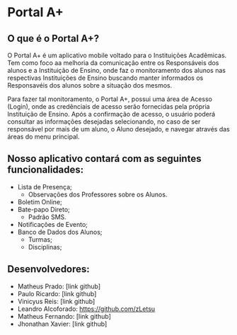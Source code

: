 # Portal A+

## O que é o Portal A+?
O Portal A+ é um aplicativo mobile voltado para o Instituições Acadêmicas. Tem como foco aa melhoria da comunicação entre os Responsáveis dos alunos e a Instituição de Ensino, onde faz o monitoramento dos alunos nas respectivas Instituições de Ensino buscando manter informados os Responsavéis dos alunos sobre a situação dos mesmos.

Para fazer tal monitoramento, o Portal A+, possui uma área de Acesso (Login), onde as credênciais de acesso serão fornecidas pela própria Instituição de Ensino. Após a confirmação de acesso, o usuário poderá consultar as informações desejadas selecionando, no caso de ser responsável por mais de um aluno, o Aluno desejado, e navegar através das áreas do menu principal.

## Nosso aplicativo contará com as seguintes funcionalidades: 
  - Lista de Presença;
    - Observações dos Professores sobre os Alunos.
  - Boletim Online;
  - Bate-papo Direto;
    - Padrão SMS.
  - Notificações de Evento;
  - Banco de Dados dos Alunos;
    - Turmas;
    - Disciplinas;

## Desenvolvedores: 
  - Matheus Prado: [link github]
  - Paulo Ricardo: [link github] 
  - Vinicyus Reis: [link github] 
  - Leandro Alcoforado: https://github.com/zLetsu
  - Matheus Fernando: [link github] 
  - Jhonathan Xavier: [link github]
